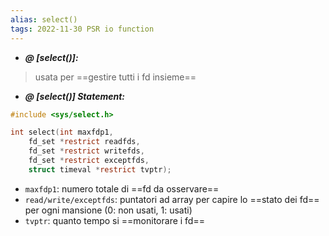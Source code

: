 ```yaml
---
alias: select()
tags: 2022-11-30 PSR io function
---
```


- ***@ [select()]:***
> usata per ==gestire tutti i fd insieme==

<!--ID: 1670236970227-->


- ***@ [select()] Statement:***
	
```c
#include <sys/select.h>

int select(int maxfdp1,
	fd_set *restrict readfds,
	fd_set *restrict writefds,
	fd_set *restrict exceptfds,
	struct timeval *restrict tvptr);
```

- `maxfdp1`: numero totale di ==fd da osservare==
- `read/write/exceptfds`: puntatori ad array per capire lo ==stato dei fd== per ogni mansione (0: non usati, 1: usati)
- `tvptr`: quanto tempo si ==monitorare i fd==

<!--ID: 1670236970231-->
